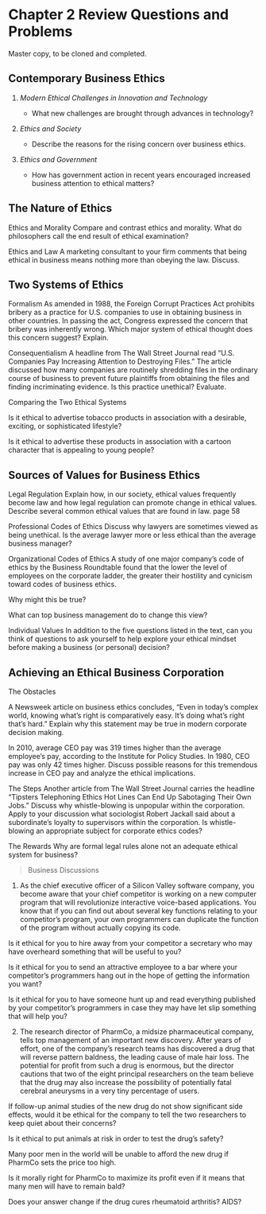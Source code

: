 # Chapter 2 Review Questions and Problems
Master copy, to be cloned and completed. 

## Contemporary Business Ethics

1. *Modern Ethical Challenges in Innovation and Technology* 
   - What new challenges are brought through advances in technology?

2. *Ethics and Society* 
   - Describe the reasons for the rising concern over business ethics.

3. *Ethics and Government* 
   - How has government action in recent years encouraged increased business attention to ethical matters?

## The Nature of Ethics

Ethics and Morality Compare and contrast ethics and morality. What do philosophers call the end result of ethical examination?

Ethics and Law A marketing consultant to your firm comments that being ethical in business means nothing more than obeying the law. Discuss.

## Two Systems of Ethics

Formalism As amended in 1988, the Foreign Corrupt Practices Act prohibits bribery as a practice for U.S. companies to use in obtaining business in other countries. In passing the act, Congress expressed the concern that bribery was inherently wrong. Which major system of ethical thought does this concern suggest? Explain.

Consequentialism A headline from The Wall Street Journal read “U.S. Companies Pay Increasing Attention to Destroying Files.” The article discussed how many companies are routinely shredding files in the ordinary course of business to prevent future plaintiffs from obtaining the files and finding incriminating evidence. Is this practice unethical? Evaluate.

Comparing the Two Ethical Systems

Is it ethical to advertise tobacco products in association with a desirable, exciting, or sophisticated lifestyle?

Is it ethical to advertise these products in association with a cartoon character that is appealing to young people?

## Sources of Values for Business Ethics

Legal Regulation Explain how, in our society, ethical values frequently become law and how legal regulation can promote change in ethical values. Describe several common ethical values that are found in law.
page 58

Professional Codes of Ethics Discuss why lawyers are sometimes viewed as being unethical. Is the average lawyer more or less ethical than the average business manager?

Organizational Codes of Ethics A study of one major company’s code of ethics by the Business Roundtable found that the lower the level of employees on the corporate ladder, the greater their hostility and cynicism toward codes of business ethics.

Why might this be true?

What can top business management do to change this view?

Individual Values In addition to the five questions listed in the text, can you think of questions to ask yourself to help explore your ethical mindset before making a business (or personal) decision?

## Achieving an Ethical Business Corporation

The Obstacles

A Newsweek article on business ethics concludes, “Even in today’s complex world, knowing what’s right is comparatively easy. It’s doing what’s right that’s hard.” Explain why this statement may be true in modern corporate decision making.

In 2010, average CEO pay was 319 times higher than the average employee’s pay, according to the Institute for Policy Studies. In 1980, CEO pay was only 42 times higher. Discuss possible reasons for this tremendous increase in CEO pay and analyze the ethical implications.

The Steps Another article from The Wall Street Journal carries the headline “Tipsters Telephoning Ethics Hot Lines Can End Up Sabotaging Their Own Jobs.” Discuss why whistle-blowing is unpopular within the corporation. Apply to your discussion what sociologist Robert Jackall said about a subordinate’s loyalty to supervisors within the corporation. Is whistle-blowing an appropriate subject for corporate ethics codes?

The Rewards Why are formal legal rules alone not an adequate ethical system for business?


> Business Discussions

1. As the chief executive officer of a Silicon Valley software company, you become aware that your chief competitor is working on a new computer program that will revolutionize interactive voice-based applications. You know that if you can find out about several key functions relating to your competitor’s program, your own programmers can duplicate the function of the program without actually copying its code.

Is it ethical for you to hire away from your competitor a secretary who may have overheard something that will be useful to you?

Is it ethical for you to send an attractive employee to a bar where your competitor’s programmers hang out in the hope of getting the information you want?

Is it ethical for you to have someone hunt up and read everything published by your competitor’s programmers in case they may have let slip something that will help you?

2. The research director of PharmCo, a midsize pharmaceutical company, tells top management of an important new discovery. After years of effort, one of the company’s research teams has discovered a drug that will reverse pattern baldness, the leading cause of male hair loss. The potential for profit from such a drug is enormous, but the director cautions that two of the eight principal researchers on the team believe that the drug may also increase the possibility of potentially fatal cerebral aneurysms in a very tiny percentage of users.

If follow-up animal studies of the new drug do not show significant side effects, would it be ethical for the company to tell the two researchers to keep quiet about their concerns?

Is it ethical to put animals at risk in order to test the drug’s safety?

Many poor men in the world will be unable to afford the new drug if PharmCo sets the price too high.

Is it morally right for PharmCo to maximize its profit even if it means that many men will have to remain bald?

Does your answer change if the drug cures rheumatoid arthritis? AIDS?

